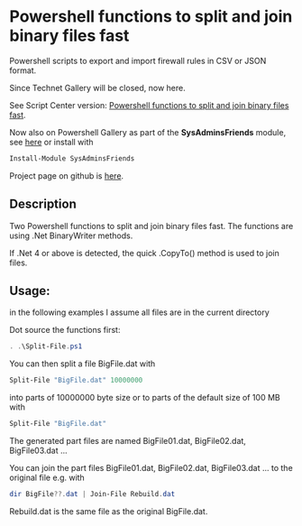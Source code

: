 # Powershell functions to split and join binary files fast
Powershell scripts to export and import firewall rules in CSV or JSON format.

Since Technet Gallery will be closed, now here.

See Script Center version: [Powershell functions to split and join binary files fast](https://gallery.technet.microsoft.com/scriptcenter/Powershell-functions-to-cb6bb05a).

Now also on Powershell Gallery as part of the **SysAdminsFriends** module, see [here](https://www.powershellgallery.com/packages/SysAdminsFriends/) or install with
```powershell
Install-Module SysAdminsFriends
```

Project page on github is [here](https://github.com/MScholtes/SysAdminsFriends).

## Description
Two Powershell functions to split and join binary files fast. The functions are using .Net BinaryWriter methods.

If .Net 4 or above is detected, the quick .CopyTo() method is used to join files.

## Usage:
in the following examples I assume all files are in the current directory

Dot source the functions first:
```powershell
. .\Split-File.ps1
```
You can then split a file BigFile.dat with
```powershell
Split-File "BigFile.dat" 10000000
```
into parts of 10000000 byte size or to parts of the default size of 100 MB with
```powershell
Split-File "BigFile.dat"
```
The generated part files are named BigFile01.dat, BigFile02.dat, BigFile03.dat ...

You can join the part files BigFile01.dat, BigFile02.dat, BigFile03.dat ... to the original file e.g. with
```powershell
dir BigFile??.dat | Join-File Rebuild.dat
```
Rebuild.dat is the same file as the original BigFile.dat.
